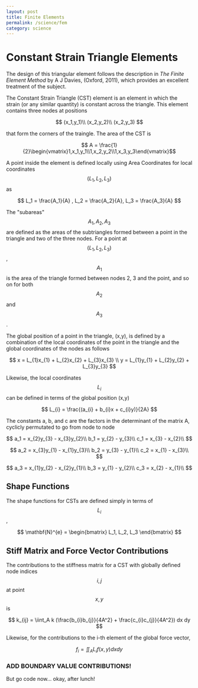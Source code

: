 ```yaml
---
layout: post
title: Finite Elements
permalink: /science/fem
category: science
---
```


# Constant Strain Triangle Elements

The design of this triangular element follows the description in _The Finite Element Method_ by A J Davies, (Oxford, 2011),
which provides an excellent treatment of the subject.

The Constant Strain Triangle (CST) element is an element in which the strain (or any similar quantity) is constant across
the triangle. This element contains three nodes at positions 

$$ (x_1,y_1)\\
(x_2,y_2)\\
(x_2,y_3) $$ 

that form the corners of the traingle. The area of the CST is

$$ A = \frac{1}{2}\begin{vmatrix}1,x_1,y_1\\1,x_2,y_2\\1,x_3,y_3\end{vmatrix}$$

A point inside the element is defined locally using Area Coordinates for local coordinates $$ (L_1,L_2,L_3) $$ as

$$ L_1 = \frac{A_1}{A} , L_2 = \frac{A_2}{A}, L_3 = \frac{A_3}{A} $$ 

The "subareas" $$ A_1, A_2, A_3$$ are defined as the areas of the subtriangles formed between a point in the triangle 
and two of the three nodes. For a point at $$ (L_1,L_2,L_3) $$, $$ A_1 $$ is the area of the triangle formed between nodes 
2, 3 and the point, and so on for both $$ A_2 $$ and $$ A_3 $$.

The global position of a point in the triangle, (x,y), is defined by a combination of the local coordinates of the point
in the triangle and the global coordinates of the nodes as follows

$$ x = L_{1}x_{1} + L_{2}x_{2} + L_{3}x_{3} \\
y = L_{1}y_{1} + L_{2}y_{2} + L_{3}y_{3} $$

Likewise, the local coordinates $$ L_{i} $$ can be defined in terms of the global position (x,y)

$$ L_{i} = \frac{(a_{i} + b_{i}x + c_{i}y)}{2A} $$

The constants a, b, and c are the factors in the determinant of the matrix A, cyclicly permutated to go from node to
node

$$ a_1 = x_{2}y_{3} - x_{3}y_{2}\\
b_1 = y_{2} - y_{3}\\
c_1 = x_{3} - x_{2}\\
$$

$$ a_2 = x_{3}y_{1} - x_{1}y_{3}\\
b_2 = y_{3} - y_{1}\\
c_2 = x_{1} - x_{3}\\
$$

$$ a_3 = x_{1}y_{2} - x_{2}y_{1}\\
b_3 = y_{1} - y_{2}\\
c_3 = x_{2} - x_{1}\\
$$

## Shape Functions

The shape functions for CSTs are defined simply in terms of $$L_i$$,

$$ \mathbf{N}^{e} = \begin{bmatrix} L_1, L_2, L_3 \end{bmatrix} $$

## Stiff Matrix and Force Vector Contributions

The contributions to the stiffness matrix for a CST with globally defined node indices $$i,j$$ at point $$x,y$$ is

$$
k_{ij} = \iint_A k (\frac{b_{i}b_{j}}{4A^2} + \frac{c_{i}c_{j}}{4A^2}) dx dy
$$

Likewise, for the contributions to the i-th element of the global force vector,

$$
f_{i} = \iint_A L_{i}f(x,y) dx dy
$$

### ADD BOUNDARY VALUE CONTRIBUTIONS! ###

But go code now... okay, after lunch!